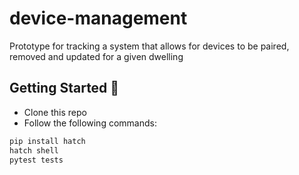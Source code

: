# device-management
Prototype for tracking a system that allows for devices to be paired, removed and updated for a given dwelling

## Getting Started :runner:

* Clone this repo
* Follow the following commands:
```bash
pip install hatch
hatch shell
pytest tests
```
